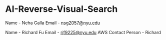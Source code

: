 # AI-Reverse-Visual-Search
Name - Neha Galla
Email - nsg2057@nyu.edu

Name - Richard Fu
Email - rjf9225@nyu.edu
AWS Contact Person - Richard
